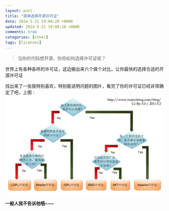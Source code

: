 ```yaml
---
layout: post
title: "简单选择开源许可证"
date: 2014-5-21 19:08:20 +0800
updated: 2014-5-21 19:08:20 +0800
comments: true
categories: [other]
tags: [licenses]
---
```


> 当你的代码想开源，你将如何选择许可证呢？

世界上有各种各样的许可证，这边搬出来六个做个对比，让你最快的选择合适的开源许可证

找出来了一张我特别喜欢，特别能说明问题的图片，看完了你的许可证已经非常确定了吧，上图：  
![](/images/free_software_licenses.png)

**一般人我不告诉他哦~~~**